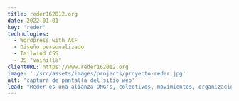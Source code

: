 ```yaml
---
title: reder162012.org
date: 2022-01-01
key: 'reder'
technologies:
  - Wordpress with ACF
  - Diseño personalizado
  - Tailwind CSS
  - JS "vainilla"
clientURL: https://www.reder162012.org
image: './src/assets/images/projects/proyecto-reder.jpg'
alt: 'captura de pantalla del sitio web'
lead: "Reder es una alianza ONG's, colectivos, movimientos, organizaciones y personas individuales que defiende que en España el acceso a la sanidad sea universal y denuncia los casos de exclusión sanitaria que se dan a día de hoy. Con un diseño muy sencillo, hemos creado este nuevo espacio web teniendo como prioridad la claridad tanto en los contenidos como en la navegabilidad. Siendo la página web cien por cien accesible para personas que tengan alguna discapacidad. Agradecemos a Reder la confianza puesta en nuestra experiencia."
---
```

